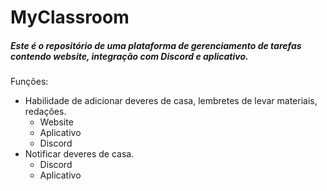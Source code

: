# MyClassroom

##### Este é o repositório de uma plataforma de gerenciamento de tarefas contendo website, integração com Discord e aplicativo.

Funções:
  - Habilidade de adicionar deveres de casa, lembretes de levar materiais, redações.
    - Website
    - Aplicativo
    - Discord
  - Notificar deveres de casa.
    - Discord
    - Aplicativo